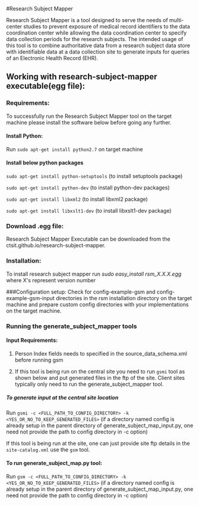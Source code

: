 #Research Subject Mapper

Research Subject Mapper is a tool designed to serve the needs of multi-center studies to prevent exposure of medical record identifiers to the data coordination center while allowing the data coordination center to specify data collection periods for the research subjects.  The intended usage of this tool is to combine authoritative data from a research subject data store with identifiable data at a data collection site to generate inputs for queries of an Electronic Health Record (EHR).

## Working with research-subject-mapper executable(egg file):
### Requirements:
To successfully run the Research Subject Mapper tool on the target machine please install the software below before going any further.
#### Install Python:
Run ```sudo apt-get install python2.7``` on target machine
#### Install below python packages
```sudo apt-get install python-setuptools``` (to install setuptools package)

```sudo apt-get install python-dev``` (to install python-dev packages)

```sudo apt-get install libxml2``` (to install libxml2 package)

```sudo apt-get install libxslt1-dev``` (to install libxslt1-dev package)
### Download .egg file:
Research Subject Mapper Executable can be downloaded from the ctsit.github.io/research-subject-mapper. 

### Installation:
To install research subject mapper run *sudo easy_install rsm_X.X.X.egg* where X's represent version number

###Configuration setup:
Check for config-example-gsm and config-example-gsm-input directories in the rsm installation directory on the target machine and prepare custom config directories with your implementations on the target machine.

### Running the generate_subject_mapper tools
#### Input Requirements:
1) Person Index fields needs to specified in the source_data_schema.xml before running gsm

2) If this tool is being run on the central site you need to run `gsmi` tool as shown below and put generated files in the ftp of the site. Client sites typically only need to run the generate_subject_mapper tool.

##### To generate input at the central site location
Run `gsmi -c <FULL_PATH_TO_CONFIG_DIRECTORY> -k <YES_OR_NO_TO_KEEP_GENERATED_FILES>` (if a directory named config is already setup in the parent directory of generate_subject_map_input.py, one need not provide the path to config directory in -c option)

If this tool is being run at the site, one can just provide site ftp details in the `site-catalog.xml` use the `gsm` tool.


#### To run generate_subject_map.py tool:
Run `gsm -c <FULL_PATH_TO_CONFIG_DIRECTORY> -k <YES_OR_NO_TO_KEEP_GENERATED_FILES>` (if a directory named config is already setup in the parent directory of generate_subject_map_input.py, one need not provide the path to config directory in -c option)

